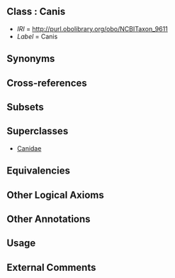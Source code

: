 
## Class : Canis

 * *IRI* = http://purl.obolibrary.org/obo/NCBITaxon_9611
 * *Label* = Canis

## Synonyms


## Cross-references


## Subsets


## Superclasses

 * [Canidae](../../NCBITaxon/08/NCBITaxon_9608.md)

## Equivalencies


## Other Logical Axioms


## Other Annotations


## Usage


## External Comments

